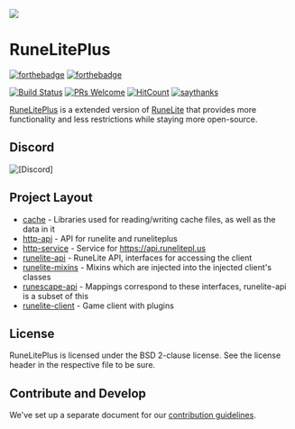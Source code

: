 ![](https://i.imgur.com/OVRdQBz.png)



# RuneLitePlus 
[![forthebadge](https://forthebadge.com/images/badges/built-by-developers.svg)](https://forthebadge.com) [![forthebadge](https://forthebadge.com/images/badges/built-with-resentment.svg)](https://forthebadge.com)

[![Build Status](https://travis-ci.org/runelite-extended/runelite.svg?branch=master)](https://travis-ci.org/runelite-extended/runelite) [![PRs Welcome](https://img.shields.io/badge/PRs-welcome-brightgreen.svg?style=flat-square)](http://makeapullrequest.com) [![HitCount](http://hits.dwyl.io/runelite-extended/runelite.svg)](http://hits.dwyl.io/runelite-extended/runelite) [![saythanks](https://img.shields.io/badge/say-thanks-32cd32.svg)](https://www.patreon.com/RuneLitePlus)

[RuneLitePlus](https://runelitepl.us)  is a extended version of [RuneLite](https://github.com/runelite/runelite) that provides more functionality and less restrictions while staying more open-source.



## Discord
![[Discord]](https://discordapp.com/api/guilds/373382904769675265/widget.png?style=banner2)

## Project Layout

- [cache](cache/src/main/java/net/runelite/cache) - Libraries used for reading/writing cache files, as well as the data in it
- [http-api](http-api/src/main/java/net/runelite/http/api) - API for runelite and runeliteplus
- [http-service](http-service/src/main/java/net/runelite/http/service) - Service for https://api.runelitepl.us
- [runelite-api](runelite-api/src/main/java/net/runelite/api) - RuneLite API, interfaces for accessing the client
- [runelite-mixins](runelite-mixins/src/main/java/net/runelite) - Mixins which are injected into the injected client's classes
- [runescape-api](runescape-api/src/main/java/net/runelite) - Mappings correspond to these interfaces, runelite-api is a subset of this
- [runelite-client](runelite-client/src/main/java/net/runelite/client) - Game client with plugins

## License

RuneLitePlus is licensed under the BSD 2-clause license. See the license header in the respective file to be sure.

## Contribute and Develop

We've set up a separate document for our [contribution guidelines](https://github.com/runelite-extended/runelite/blob/master/.github/CONTRIBUTING.md).
